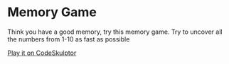 # Memory Game
Think you have a good memory, try this memory game. Try to uncover all the numbers from 1-10 as fast as possible

[Play it on CodeSkulptor](http://www.codeskulptor.org/#user38_hv2sV4FgUhbvZDo.py)